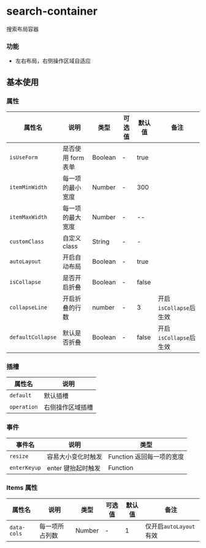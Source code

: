 <!--
 * @Description: 模块名称
 * @Author: ym
 * @Date: 2023-05-10 10:28:54
 * @LastEditTime: 2024-03-20 13:27:01
-->

# search-container

搜索布局容器

### 功能

- 左右布局，右侧操作区域自适应

## 基本使用

<demo src="./basic.vue"></demo>

### 属性

| 属性名            | 说明               | 类型    | 可选值 | 默认值 | 备注                    |
| ----------------- | ------------------ | ------- | ------ | ------ | ----------------------- |
| `isUseForm`       | 是否使用 form 表单 | Boolean | -      | true   |                         |
| `itemMinWidth`    | 每一项的最小宽度   | Number  | -      | 300    |                         |
| `itemMaxWidth`    | 每一项的最大宽度   | Number  | -      | --     |                         |
| `customClass`     | 自定义 class       | String  | -      | -      |                         |
| `autoLayout`      | 开启自动布局       | Boolean | -      | true   |                         |
| `isCollapse`      | 是否开启折叠       | Boolean | -      | false  |                         |
| `collapseLine`    | 开启折叠的行数     | number  | -      | 3      | 开启 `isCollapse`后生效 |
| `defaultCollapse` | 默认是否折叠       | Boolean | -      | false  | 开启 `isCollapse`后生效 |

### 插槽

| 属性名      | 说明             |
| ----------- | ---------------- |
| `default`   | 默认插槽         |
| `operation` | 右侧操作区域插槽 |

### 事件

| 事件名       | 说明               | 类型                      |
| ------------ | ------------------ | ------------------------- |
| `resize`     | 容易大小变化时触发 | Function 返回每一项的宽度 |
| `enterKeyup` | enter 键抬起时触发 | Function                  |

### Items 属性

| 属性名      | 说明           | 类型   | 可选值 | 默认值 | 备注                   |
| ----------- | -------------- | ------ | ------ | ------ | ---------------------- |
| `data-cols` | 每一项所占列数 | Number | -      | 1      | 仅开启`autoLayout`有效 |
